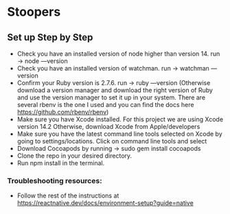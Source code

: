 # Stoopers

## Set up Step by Step

- Check you have an installed version of node higher than version 14. run -> node —version
- Check you have an installed version of watchman. run -> watchman —version
- Confirm your Ruby version is 2.7.6. run -> ruby —version
  (Otherwise download a version manager and download the right version of Ruby and use the version manager to set it up in your system. There are several rbenv is the one I used and you can find the docs here https://github.com/rbenv/rbenv)
- Make sure you have Xcode installed. For this project we are using Xcode version 14.2
  Otherwise, download Xcode from Apple/developers
- Make sure you have the latest command line tools selected on Xcode by going to settings/locations. Click on command line tools and select
- Download Cocoapods by running -> sudo gem install cocoapods
- Clone the repo in your desired directory.
- Run npm install in the terminal.

### Troubleshooting resources:

- Follow the rest of the instructions at https://reactnative.dev/docs/environment-setup?guide=native
